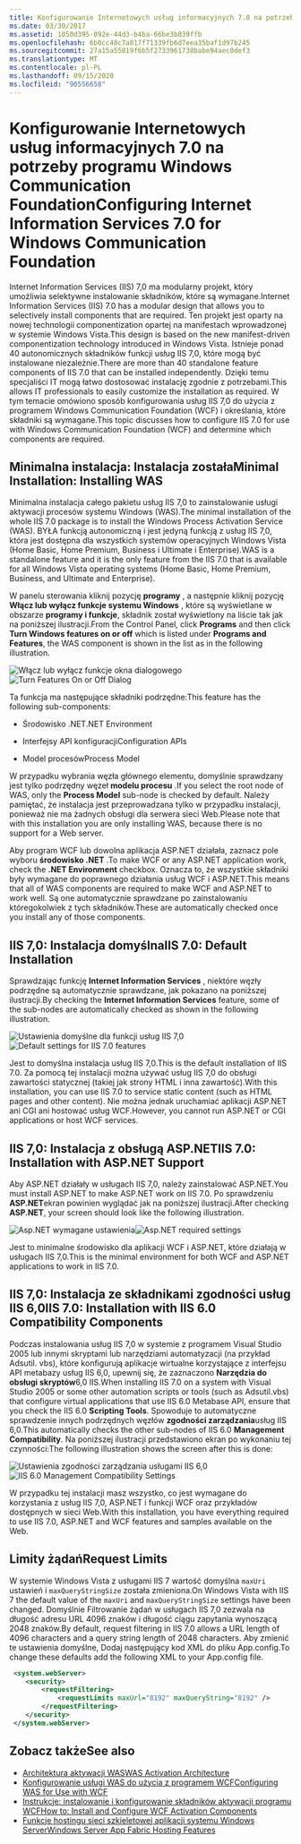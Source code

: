 ```yaml
---
title: Konfigurowanie Internetowych usług informacyjnych 7.0 na potrzeby programu Windows Communication Foundation
ms.date: 03/30/2017
ms.assetid: 1050d395-092e-44d3-b4ba-66be3b039ffb
ms.openlocfilehash: 6b0cc48c7a817f71339fb6d7eea35baf1d97b245
ms.sourcegitcommit: 27a15a55019f6b5f2733961738babe94aec0def3
ms.translationtype: MT
ms.contentlocale: pl-PL
ms.lasthandoff: 09/15/2020
ms.locfileid: "90556658"
---
```

# <a name="configuring-internet-information-services-70-for-windows-communication-foundation"></a><span data-ttu-id="a1862-102">Konfigurowanie Internetowych usług informacyjnych 7.0 na potrzeby programu Windows Communication Foundation</span><span class="sxs-lookup"><span data-stu-id="a1862-102">Configuring Internet Information Services 7.0 for Windows Communication Foundation</span></span>

<span data-ttu-id="a1862-103">Internet Information Services (IIS) 7,0 ma modularny projekt, który umożliwia selektywne instalowanie składników, które są wymagane.</span><span class="sxs-lookup"><span data-stu-id="a1862-103">Internet Information Services (IIS) 7.0 has a modular design that allows you to selectively install components that are required.</span></span> <span data-ttu-id="a1862-104">Ten projekt jest oparty na nowej technologii componentization opartej na manifestach wprowadzonej w systemie Windows Vista.</span><span class="sxs-lookup"><span data-stu-id="a1862-104">This design is based on the new manifest-driven componentization technology introduced in Windows Vista.</span></span> <span data-ttu-id="a1862-105">Istnieje ponad 40 autonomicznych składników funkcji usług IIS 7,0, które mogą być instalowane niezależnie.</span><span class="sxs-lookup"><span data-stu-id="a1862-105">There are more than 40 standalone feature components of IIS 7.0 that can be installed independently.</span></span> <span data-ttu-id="a1862-106">Dzięki temu specjaliści IT mogą łatwo dostosować instalację zgodnie z potrzebami.</span><span class="sxs-lookup"><span data-stu-id="a1862-106">This allows IT professionals to easily customize the installation as required.</span></span> <span data-ttu-id="a1862-107">W tym temacie omówiono sposób konfigurowania usług IIS 7,0 do użycia z programem Windows Communication Foundation (WCF) i określania, które składniki są wymagane.</span><span class="sxs-lookup"><span data-stu-id="a1862-107">This topic discusses how to configure IIS 7.0 for use with Windows Communication Foundation (WCF) and determine which components are required.</span></span>

## <a name="minimal-installation-installing-was"></a><span data-ttu-id="a1862-108">Minimalna instalacja: Instalacja została</span><span class="sxs-lookup"><span data-stu-id="a1862-108">Minimal Installation: Installing WAS</span></span>
 <span data-ttu-id="a1862-109">Minimalna instalacja całego pakietu usług IIS 7,0 to zainstalowanie usługi aktywacji procesów systemu Windows (WAS).</span><span class="sxs-lookup"><span data-stu-id="a1862-109">The minimal installation of the whole IIS 7.0 package is to install the Windows Process Activation Service (WAS).</span></span> <span data-ttu-id="a1862-110">BYŁA funkcją autonomiczną i jest jedyną funkcją z usług IIS 7,0, która jest dostępna dla wszystkich systemów operacyjnych Windows Vista (Home Basic, Home Premium, Business i Ultimate i Enterprise).</span><span class="sxs-lookup"><span data-stu-id="a1862-110">WAS is a standalone feature and it is the only feature from the IIS 7.0 that is available for all Windows Vista operating systems (Home Basic, Home Premium, Business, and Ultimate and Enterprise).</span></span>

 <span data-ttu-id="a1862-111">W panelu sterowania kliknij pozycję **programy** , a następnie kliknij pozycję **Włącz lub wyłącz funkcje systemu Windows** , które są wyświetlane w obszarze **programy i funkcje**, składnik został wyświetlony na liście tak jak na poniższej ilustracji.</span><span class="sxs-lookup"><span data-stu-id="a1862-111">From the Control Panel, click **Programs** and then click **Turn Windows features on or off** which is listed under **Programs and Features**, the WAS component is shown in the list as in the following illustration.</span></span>

 <span data-ttu-id="a1862-112">![Włącz lub wyłącz funkcje okna dialogowego](media/wcfc-turnfeaturesonoroffs.gif "wcfc_TurnFeaturesOnOrOffs")</span><span class="sxs-lookup"><span data-stu-id="a1862-112">![Turn Features On or Off Dialog](media/wcfc-turnfeaturesonoroffs.gif "wcfc_TurnFeaturesOnOrOffs")</span></span>

 <span data-ttu-id="a1862-113">Ta funkcja ma następujące składniki podrzędne:</span><span class="sxs-lookup"><span data-stu-id="a1862-113">This feature has the following sub-components:</span></span>

- <span data-ttu-id="a1862-114">Środowisko .NET</span><span class="sxs-lookup"><span data-stu-id="a1862-114">.NET Environment</span></span>

- <span data-ttu-id="a1862-115">Interfejsy API konfiguracji</span><span class="sxs-lookup"><span data-stu-id="a1862-115">Configuration APIs</span></span>

- <span data-ttu-id="a1862-116">Model procesów</span><span class="sxs-lookup"><span data-stu-id="a1862-116">Process Model</span></span>

 <span data-ttu-id="a1862-117">W przypadku wybrania węzła głównego elementu, domyślnie sprawdzany jest tylko podrzędny węzeł **modelu procesu** .</span><span class="sxs-lookup"><span data-stu-id="a1862-117">If you select the root node of WAS, only the **Process Model** sub-node is checked by default.</span></span> <span data-ttu-id="a1862-118">Należy pamiętać, że instalacja jest przeprowadzana tylko w przypadku instalacji, ponieważ nie ma żadnych obsługi dla serwera sieci Web.</span><span class="sxs-lookup"><span data-stu-id="a1862-118">Please note that with this installation you are only installing WAS, because there is no support for a Web server.</span></span>

 <span data-ttu-id="a1862-119">Aby program WCF lub dowolna aplikacja ASP.NET działała, zaznacz pole wyboru **środowisko .NET** .</span><span class="sxs-lookup"><span data-stu-id="a1862-119">To make WCF or any ASP.NET application work, check the **.NET Environment** checkbox.</span></span> <span data-ttu-id="a1862-120">Oznacza to, że wszystkie składniki były wymagane do poprawnego działania usług WCF i ASP.NET.</span><span class="sxs-lookup"><span data-stu-id="a1862-120">This means that all of WAS components are required to make WCF and ASP.NET to work well.</span></span> <span data-ttu-id="a1862-121">Są one automatycznie sprawdzane po zainstalowaniu któregokolwiek z tych składników.</span><span class="sxs-lookup"><span data-stu-id="a1862-121">These are automatically checked once you install any of those components.</span></span>

## <a name="iis-70-default-installation"></a><span data-ttu-id="a1862-122">IIS 7,0: Instalacja domyślna</span><span class="sxs-lookup"><span data-stu-id="a1862-122">IIS 7.0: Default Installation</span></span>
 <span data-ttu-id="a1862-123">Sprawdzając funkcję **Internet Information Services** , niektóre węzły podrzędne są automatycznie sprawdzane, jak pokazano na poniższej ilustracji.</span><span class="sxs-lookup"><span data-stu-id="a1862-123">By checking the **Internet Information Services** feature, some of the sub-nodes are automatically checked as shown in the following illustration.</span></span>

 <span data-ttu-id="a1862-124">![Ustawienia domyślne dla funkcji usług IIS 7,0](media/wcfc-turningfeaturesonoroff2.gif "wcfc_TurningFeaturesOnOrOff2")</span><span class="sxs-lookup"><span data-stu-id="a1862-124">![Default settings for IIS 7.0 features](media/wcfc-turningfeaturesonoroff2.gif "wcfc_TurningFeaturesOnOrOff2")</span></span>

 <span data-ttu-id="a1862-125">Jest to domyślna instalacja usług IIS 7,0.</span><span class="sxs-lookup"><span data-stu-id="a1862-125">This is the default installation of IIS 7.0.</span></span> <span data-ttu-id="a1862-126">Za pomocą tej instalacji można używać usług IIS 7,0 do obsługi zawartości statycznej (takiej jak strony HTML i inna zawartość).</span><span class="sxs-lookup"><span data-stu-id="a1862-126">With this installation, you can use IIS 7.0 to service static content (such as HTML pages and other content).</span></span> <span data-ttu-id="a1862-127">Nie można jednak uruchamiać aplikacji ASP.NET ani CGI ani hostować usług WCF.</span><span class="sxs-lookup"><span data-stu-id="a1862-127">However, you cannot run ASP.NET or CGI applications or host WCF services.</span></span>

## <a name="iis-70-installation-with-aspnet-support"></a><span data-ttu-id="a1862-128">IIS 7,0: Instalacja z obsługą ASP.NET</span><span class="sxs-lookup"><span data-stu-id="a1862-128">IIS 7.0: Installation with ASP.NET Support</span></span>
 <span data-ttu-id="a1862-129">Aby ASP.NET działały w usługach IIS 7,0, należy zainstalować ASP.NET.</span><span class="sxs-lookup"><span data-stu-id="a1862-129">You must install ASP.NET to make ASP.NET work on IIS 7.0.</span></span> <span data-ttu-id="a1862-130">Po sprawdzeniu **ASP.NET**ekran powinien wyglądać jak na poniższej ilustracji.</span><span class="sxs-lookup"><span data-stu-id="a1862-130">After checking **ASP.NET**, your screen should look like the following illustration.</span></span>

 <span data-ttu-id="a1862-131">![Asp.NET wymagane ustawienia](media/wcfc-trunfeaturesonoroff3s.gif "wcfc_TrunFeaturesOnOrOFf3s")</span><span class="sxs-lookup"><span data-stu-id="a1862-131">![Asp.NET required settings](media/wcfc-trunfeaturesonoroff3s.gif "wcfc_TrunFeaturesOnOrOFf3s")</span></span>

 <span data-ttu-id="a1862-132">Jest to minimalne środowisko dla aplikacji WCF i ASP.NET, które działają w usługach IIS 7,0.</span><span class="sxs-lookup"><span data-stu-id="a1862-132">This is the minimal environment for both WCF and ASP.NET applications to work in IIS 7.0.</span></span>

## <a name="iis-70-installation-with-iis-60-compatibility-components"></a><span data-ttu-id="a1862-133">IIS 7,0: Instalacja ze składnikami zgodności usług IIS 6,0</span><span class="sxs-lookup"><span data-stu-id="a1862-133">IIS 7.0: Installation with IIS 6.0 Compatibility Components</span></span>
 <span data-ttu-id="a1862-134">Podczas instalowania usług IIS 7,0 w systemie z programem Visual Studio 2005 lub innymi skryptami lub narzędziami automatyzacji (na przykład Adsutil. vbs), które konfigurują aplikacje wirtualne korzystające z interfejsu API metabazy usług IIS 6,0, upewnij się, że zaznaczono **Narzędzia do obsługi skryptów**6,0 IIS.</span><span class="sxs-lookup"><span data-stu-id="a1862-134">When installing IIS 7.0 on a system with Visual Studio 2005 or some other automation scripts or tools (such as Adsutil.vbs) that configure virtual applications that use IIS 6.0 Metabase API, ensure that you check the IIS 6.0 **Scripting Tools**.</span></span> <span data-ttu-id="a1862-135">Spowoduje to automatyczne sprawdzenie innych podrzędnych węzłów **zgodności zarządzania**usług IIS 6,0.</span><span class="sxs-lookup"><span data-stu-id="a1862-135">This automatically checks the other sub-nodes of IIS 6.0 **Management Compatibility**.</span></span> <span data-ttu-id="a1862-136">Na poniższej ilustracji przedstawiono ekran po wykonaniu tej czynności:</span><span class="sxs-lookup"><span data-stu-id="a1862-136">The following illustration shows the screen after this is done:</span></span>

 <span data-ttu-id="a1862-137">![Ustawienia zgodności zarządzania usługami IIS 6,0](media/scfc-turnfeaturesonoroff5s.gif "scfc_TurnFeaturesOnOrOff5s")</span><span class="sxs-lookup"><span data-stu-id="a1862-137">![IIS 6.0 Management Compatibility Settings](media/scfc-turnfeaturesonoroff5s.gif "scfc_TurnFeaturesOnOrOff5s")</span></span>

 <span data-ttu-id="a1862-138">W przypadku tej instalacji masz wszystko, co jest wymagane do korzystania z usług IIS 7,0, ASP.NET i funkcji WCF oraz przykładów dostępnych w sieci Web.</span><span class="sxs-lookup"><span data-stu-id="a1862-138">With this installation, you have everything required to use IIS 7.0, ASP.NET and WCF features and samples available on the Web.</span></span>

## <a name="request-limits"></a><span data-ttu-id="a1862-139">Limity żądań</span><span class="sxs-lookup"><span data-stu-id="a1862-139">Request Limits</span></span>
 <span data-ttu-id="a1862-140">W systemie Windows Vista z usługami IIS 7 wartość domyślna `maxUri` ustawień i `maxQueryStringSize` została zmieniona.</span><span class="sxs-lookup"><span data-stu-id="a1862-140">On Windows Vista with IIS 7 the default value of the `maxUri` and `maxQueryStringSize` settings have been changed.</span></span> <span data-ttu-id="a1862-141">Domyślnie Filtrowanie żądań w usługach IIS 7,0 zezwala na długość adresu URL 4096 znaków i długość ciągu zapytania wynoszącą 2048 znaków.</span><span class="sxs-lookup"><span data-stu-id="a1862-141">By default, request filtering in IIS 7.0 allows a URL length of 4096 characters and a query string length of 2048 characters.</span></span> <span data-ttu-id="a1862-142">Aby zmienić te ustawienia domyślne, Dodaj następujący kod XML do pliku App.config.</span><span class="sxs-lookup"><span data-stu-id="a1862-142">To change these defaults add the following XML to your App.config file.</span></span>

```xml
 <system.webServer>
    <security>
        <requestFiltering>
            <requestLimits maxUrl="8192" maxQueryString="8192" />
        </requestFiltering>
    </security>
 </system.webServer>
 ```

## <a name="see-also"></a><span data-ttu-id="a1862-143">Zobacz także</span><span class="sxs-lookup"><span data-stu-id="a1862-143">See also</span></span>

- [<span data-ttu-id="a1862-144">Architektura aktywacji WAS</span><span class="sxs-lookup"><span data-stu-id="a1862-144">WAS Activation Architecture</span></span>](was-activation-architecture.md)
- [<span data-ttu-id="a1862-145">Konfigurowanie usługi WAS do użycia z programem WCF</span><span class="sxs-lookup"><span data-stu-id="a1862-145">Configuring WAS for Use with WCF</span></span>](configuring-the-wpa--service-for-use-with-wcf.md)
- [<span data-ttu-id="a1862-146">Instrukcje: instalowanie i konfigurowanie składników aktywacji programu WCF</span><span class="sxs-lookup"><span data-stu-id="a1862-146">How to: Install and Configure WCF Activation Components</span></span>](how-to-install-and-configure-wcf-activation-components.md)
- <span data-ttu-id="a1862-147">[Funkcje hostingu sieci szkieletowej aplikacji systemu Windows Server](/previous-versions/appfabric/ee677189(v=azure.10))</span><span class="sxs-lookup"><span data-stu-id="a1862-147">[Windows Server App Fabric Hosting Features](/previous-versions/appfabric/ee677189(v=azure.10))</span></span>
